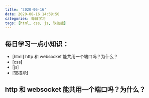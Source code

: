 ```yaml
---
title: '2020-06-16'
date: 2020-06-16 14:59:50
categories: 每日学习
tags: [html, css, js, 软技能]
---
```


## 每日学习一点小知识：

- [html] http 和 websocket 能共用一个端口吗？为什么？
- [css]
- [js]
- [软技能]

<!-- more -->

## http 和 websocket 能共用一个端口吗？为什么？

